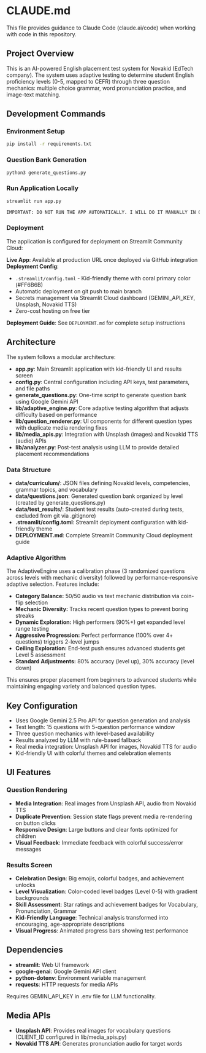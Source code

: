 # CLAUDE.md

This file provides guidance to Claude Code (claude.ai/code) when working with code in this repository.

## Project Overview

This is an AI-powered English placement test system for Novakid (EdTech company). The system uses adaptive testing to determine student English proficiency levels (0-5, mapped to CEFR) through three question mechanics: multiple choice grammar, word pronunciation practice, and image-text matching.

## Development Commands

### Environment Setup
```bash
pip install -r requirements.txt
```

### Question Bank Generation
```bash
python3 generate_questions.py
```

### Run Application Locally
```bash
streamlit run app.py

IMPORTANT: DO NOT RUN THE APP AUTOMATICALLY. I WILL DO IT MANUALLY IN OTHER TERMINAL.
```

### Deployment
The application is configured for deployment on Streamlit Community Cloud:

**Live App**: Available at production URL once deployed via GitHub integration
**Deployment Config**:
- `.streamlit/config.toml` - Kid-friendly theme with coral primary color (#FF6B6B)
- Automatic deployment on git push to main branch
- Secrets management via Streamlit Cloud dashboard (GEMINI_API_KEY, Unsplash, Novakid TTS)
- Zero-cost hosting on free tier

**Deployment Guide**: See `DEPLOYMENT.md` for complete setup instructions

## Architecture

The system follows a modular architecture:

- **app.py**: Main Streamlit application with kid-friendly UI and results screen
- **config.py**: Central configuration including API keys, test parameters, and file paths
- **generate_questions.py**: One-time script to generate question bank using Google Gemini API
- **lib/adaptive_engine.py**: Core adaptive testing algorithm that adjusts difficulty based on performance
- **lib/question_renderer.py**: UI components for different question types with duplicate media rendering fixes
- **lib/media_apis.py**: Integration with Unsplash (images) and Novakid TTS (audio) APIs
- **lib/analyzer.py**: Post-test analysis using LLM to provide detailed placement recommendations

### Data Structure

- **data/curriculum/**: JSON files defining Novakid levels, competencies, grammar topics, and vocabulary
- **data/questions.json**: Generated question bank organized by level (created by generate_questions.py)
- **data/test_results/**: Student test results (auto-created during tests, excluded from git via .gitignore)
- **.streamlit/config.toml**: Streamlit deployment configuration with kid-friendly theme
- **DEPLOYMENT.md**: Complete Streamlit Community Cloud deployment guide

### Adaptive Algorithm

The AdaptiveEngine uses a calibration phase (3 randomized questions across levels with mechanic diversity) followed by performance-responsive adaptive selection. Features include:

- **Category Balance:** 50/50 audio vs text mechanic distribution via coin-flip selection
- **Mechanic Diversity:** Tracks recent question types to prevent boring streaks
- **Dynamic Exploration:** High performers (90%+) get expanded level range testing  
- **Aggressive Progression:** Perfect performance (100% over 4+ questions) triggers 2-level jumps
- **Ceiling Exploration:** End-test push ensures advanced students get Level 5 assessment
- **Standard Adjustments:** 80% accuracy (level up), 30% accuracy (level down)

This ensures proper placement from beginners to advanced students while maintaining engaging variety and balanced question types.

## Key Configuration

- Uses Google Gemini 2.5 Pro API for question generation and analysis
- Test length: 15 questions with 5-question performance window
- Three question mechanics with level-based availability
- Results analyzed by LLM with rule-based fallback
- Real media integration: Unsplash API for images, Novakid TTS for audio
- Kid-friendly UI with colorful themes and celebration elements

## UI Features

### Question Rendering
- **Media Integration**: Real images from Unsplash API, audio from Novakid TTS
- **Duplicate Prevention**: Session state flags prevent media re-rendering on button clicks
- **Responsive Design**: Large buttons and clear fonts optimized for children
- **Visual Feedback**: Immediate feedback with colorful success/error messages

### Results Screen
- **Celebration Design**: Big emojis, colorful badges, and achievement unlocks
- **Level Visualization**: Color-coded level badges (Level 0-5) with gradient backgrounds
- **Skill Assessment**: Star ratings and achievement badges for Vocabulary, Pronunciation, Grammar
- **Kid-Friendly Language**: Technical analysis transformed into encouraging, age-appropriate descriptions
- **Visual Progress**: Animated progress bars showing test performance

## Dependencies

- **streamlit**: Web UI framework
- **google-genai**: Google Gemini API client
- **python-dotenv**: Environment variable management
- **requests**: HTTP requests for media APIs

Requires GEMINI_API_KEY in .env file for LLM functionality.

## Media APIs

- **Unsplash API**: Provides real images for vocabulary questions (CLIENT_ID configured in lib/media_apis.py)
- **Novakid TTS API**: Generates pronunciation audio for target words